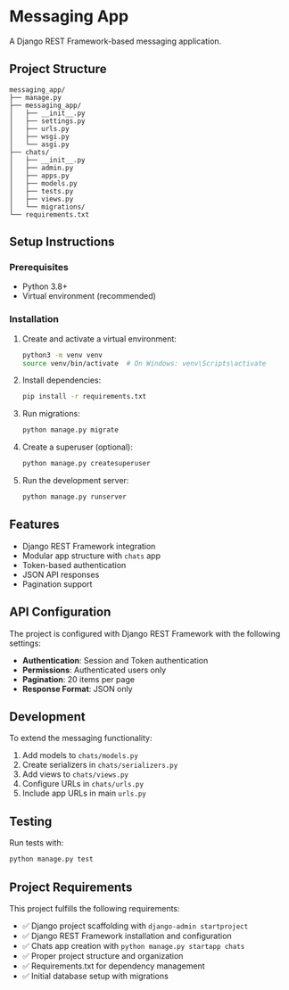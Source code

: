 # Messaging App

A Django REST Framework-based messaging application.

## Project Structure

```
messaging_app/
├── manage.py
├── messaging_app/
│   ├── __init__.py
│   ├── settings.py
│   ├── urls.py
│   ├── wsgi.py
│   └── asgi.py
├── chats/
│   ├── __init__.py
│   ├── admin.py
│   ├── apps.py
│   ├── models.py
│   ├── tests.py
│   ├── views.py
│   └── migrations/
└── requirements.txt
```

## Setup Instructions

### Prerequisites
- Python 3.8+
- Virtual environment (recommended)

### Installation

1. Create and activate a virtual environment:
   ```bash
   python3 -m venv venv
   source venv/bin/activate  # On Windows: venv\Scripts\activate
   ```

2. Install dependencies:
   ```bash
   pip install -r requirements.txt
   ```

3. Run migrations:
   ```bash
   python manage.py migrate
   ```

4. Create a superuser (optional):
   ```bash
   python manage.py createsuperuser
   ```

5. Run the development server:
   ```bash
   python manage.py runserver
   ```

## Features

- Django REST Framework integration
- Modular app structure with `chats` app
- Token-based authentication
- JSON API responses
- Pagination support

## API Configuration

The project is configured with Django REST Framework with the following settings:

- **Authentication**: Session and Token authentication
- **Permissions**: Authenticated users only
- **Pagination**: 20 items per page
- **Response Format**: JSON only

## Development

To extend the messaging functionality:

1. Add models to `chats/models.py`
2. Create serializers in `chats/serializers.py`
3. Add views to `chats/views.py`
4. Configure URLs in `chats/urls.py`
5. Include app URLs in main `urls.py`

## Testing

Run tests with:
```bash
python manage.py test
```

## Project Requirements

This project fulfills the following requirements:

- ✅ Django project scaffolding with `django-admin startproject`
- ✅ Django REST Framework installation and configuration
- ✅ Chats app creation with `python manage.py startapp chats`
- ✅ Proper project structure and organization
- ✅ Requirements.txt for dependency management
- ✅ Initial database setup with migrations
